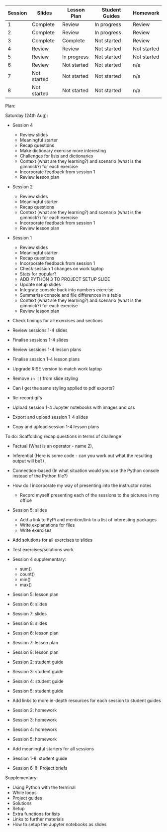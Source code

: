 Session | Slides | Lesson Plan | Student Guides | Homework
---|---|---|---|---
1  | Complete | Review | In progress |  Review 
2  | Complete | Review | In progress |  Review 
3  | Complete | Complete | Not started |  Review 
4  | Review | Review | Not started |  Not started 
5  | Review | In progress | Not started |  Not started 
6  | Review | Not started | Not started |  n/a 
7  | Not started | Not started | Not started | n/a 
8  | Not started | Not started | Not started | n/a 


Plan: 


Saturday (24th Aug):
- Session 4
  - Review slides
  - Meaningful starter
  - Recap questions
  - Make dictionary exercise more interesting
  - Challenges for lists and dictionaries
  - Context (what are they learning?) and scenario (what is the gimmick?) for each exercise
  - Incorporate feedback from session 1
  - Review lesson plan

- Session 2
  - Review slides
  - Meaningful starter
  - Recap questions
  - Context (what are they learning?) and scenario (what is the gimmick?) for each exercise
  - Incorporate feedback from session 1
  - Review lesson plan

- Session 1
  - Review slides
  - Meaningful starter
  - Recap questions
  - Incorporate feedback from session 1
  - Check session 1 changes on work laptop
  - Stats for popular?
  - ADD PYTHON 3 TO PROJECT SETUP SLIDE
  - Update setup slides
  - Integrate console back into numbers exercise
  - Summarise console and file differences in a table
  - Context (what are they learning?) and scenario (what is the gimmick?) for each exercise
  - Review lesson plan


- Check timings for all exercises and sections

- Review sessions 1-4 slides
- Finalise sessions 1-4 slides
- Review sessions 1-4 lesson plans
- Finalise session 1-4 lesson plans

- Upgrade RISE version to match work laptop
- Remove `in []` from slide styling
- Can I get the same styling applied to pdf exports?
- Re-record gifs
- Upload session 1-4 Jupyter notebooks with images and css
- Export and upload session 1-4 slides
- Copy and upload session 1-4 lesson plans



To do:
Scaffolding recap questions in terms of challenge
  - Factual (What is an operator - name 2), 
  - Inferential (Here is some code - can you work out what the resulting output will be?) , 
  - Connection-based (In what situation would you use the Python console instead of the Python file?)
- How do I incorporate my way of presenting into the instructor notes
  - Record myself presenting each of the sessions to the pictures in my office

- Session 5: slides
  - Add a link to PyPi and mention/link to a list of interesting packages
  - Write explanations for files
  - Write exercises

- Add solutions for all exercises to slides
- Test exercises/solutions work

- Session 4 supplementary:
  - sum()
  - count()
  - min()
  - max()

- Session 5: lesson plan
- Session 6: slides
- Session 7: slides
- Session 8: slides
- Session 6: lesson plan
- Session 7: lesson plan
- Session 8: lesson plan

- Session 2: student guide
- Session 3: student guide
- Session 4: student guide
- Session 5: student guide

- Add links to more in-depth resources for each session to student guides

- Session 2: homework
- Session 3: homework
- Session 4: homework
- Session 5: homework
- Add meaningful starters for all sessions
- Session 1-8: student guide
- Session 6-8: Project briefs

Supplementary:
- Using Python with the terminal
- While loops
- Project guides
- Solutions
- Setup
- Extra functions for lists
- Links to further materials
- How to setup the Jupyter notebooks as slides

